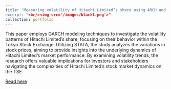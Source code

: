 ```yaml
---
title: "Measuring volatility of Hitachi Limited’s share using ARCH and GARCH modelling
excerpt: "<br/><img src='/images/black1.png'>"
collection: portfolio
---
```


This paper employs GARCH modeling techniques to investigate the volatility patterns of Hitachi Limited’s share, focusing on their behavior within the Tokyo Stock Exchange. Utilizing STATA, the study analyzes the variations in stock prices, aiming to provide insights into the underlying dynamics of Hitachi Limited’s market performance. By examining volatility trends, the research offers valuable implications for investors and stakeholders navigating the complexities of Hitachi Limited’s stock market dynamics on the TSE.

[Read here](https://drive.google.com/file/d/1Aoy14F4r7NsDcaN9MPS9dUH77itQCtTh/view?usp=sharing)
